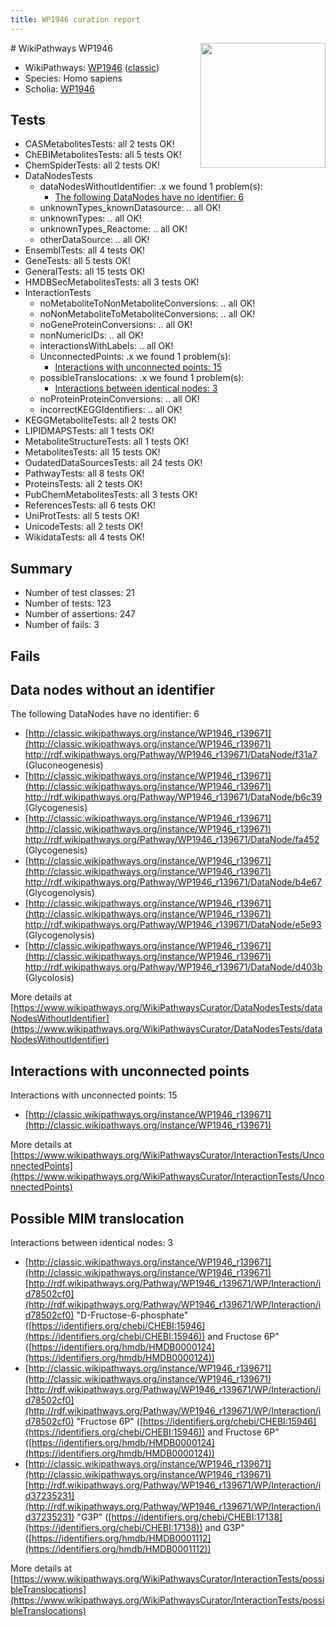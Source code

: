 ```yaml
---
title: WP1946 curation report
---
```


<img style="float: right; width: 200px" src="https://upload.wikimedia.org/wikipedia/commons/thumb/8/83/Wplogo_with_text_500.png/640px-Wplogo_with_text_500.png" />
# WikiPathways WP1946

* WikiPathways: [WP1946](https://wikipathways.org/pathways/WP1946) ([classic](https://classic.wikipathways.org/instance/WP1946))
* Species: Homo sapiens
* Scholia: [WP1946](https://scholia.toolforge.org/wikipathways/WP1946)
## Tests
* CASMetabolitesTests: all 2 tests OK!
* ChEBIMetabolitesTests: all 5 tests OK!
* ChemSpiderTests: all 2 tests OK!
* DataNodesTests
    * dataNodesWithoutIdentifier: .x we found 1 problem(s):
        * [The following DataNodes have no identifier: 6](#d2d32fa5)
    * unknownTypes_knownDatasource: .. all OK!
    * unknownTypes: .. all OK!
    * unknownTypes_Reactome: .. all OK!
    * otherDataSource: .. all OK!
* EnsemblTests: all 4 tests OK!
* GeneTests: all 5 tests OK!
* GeneralTests: all 15 tests OK!
* HMDBSecMetabolitesTests: all 3 tests OK!
* InteractionTests
    * noMetaboliteToNonMetaboliteConversions: .. all OK!
    * noNonMetaboliteToMetaboliteConversions: .. all OK!
    * noGeneProteinConversions: .. all OK!
    * nonNumericIDs: .. all OK!
    * interactionsWithLabels: .. all OK!
    * UnconnectedPoints: .x we found 1 problem(s):
        * [Interactions with unconnected points: 15](#7f1d407c)
    * possibleTranslocations: .x we found 1 problem(s):
        * [Interactions between identical nodes: 3](#1c118208)
    * noProteinProteinConversions: .. all OK!
    * incorrectKEGGIdentifiers: .. all OK!
* KEGGMetaboliteTests: all 2 tests OK!
* LIPIDMAPSTests: all 1 tests OK!
* MetaboliteStructureTests: all 1 tests OK!
* MetabolitesTests: all 15 tests OK!
* OudatedDataSourcesTests: all 24 tests OK!
* PathwayTests: all 8 tests OK!
* ProteinsTests: all 2 tests OK!
* PubChemMetabolitesTests: all 3 tests OK!
* ReferencesTests: all 6 tests OK!
* UniProtTests: all 5 tests OK!
* UnicodeTests: all 2 tests OK!
* WikidataTests: all 4 tests OK!


## Summary

* Number of test classes: 21
* Number of tests: 123
* Number of assertions: 247
* Number of fails: 3

## Fails

<a name="d2d32fa5" />

## Data nodes without an identifier

The following DataNodes have no identifier: 6

* [http://classic.wikipathways.org/instance/WP1946_r139671](http://classic.wikipathways.org/instance/WP1946_r139671) http://rdf.wikipathways.org/Pathway/WP1946_r139671/DataNode/f31a7 (Gluconeogenesis)
* [http://classic.wikipathways.org/instance/WP1946_r139671](http://classic.wikipathways.org/instance/WP1946_r139671) http://rdf.wikipathways.org/Pathway/WP1946_r139671/DataNode/b6c39 (Glycogenesis)
* [http://classic.wikipathways.org/instance/WP1946_r139671](http://classic.wikipathways.org/instance/WP1946_r139671) http://rdf.wikipathways.org/Pathway/WP1946_r139671/DataNode/fa452 (Glycogenesis)
* [http://classic.wikipathways.org/instance/WP1946_r139671](http://classic.wikipathways.org/instance/WP1946_r139671) http://rdf.wikipathways.org/Pathway/WP1946_r139671/DataNode/b4e67 (Glycogenolysis)
* [http://classic.wikipathways.org/instance/WP1946_r139671](http://classic.wikipathways.org/instance/WP1946_r139671) http://rdf.wikipathways.org/Pathway/WP1946_r139671/DataNode/e5e93 (Glycogenolysis)
* [http://classic.wikipathways.org/instance/WP1946_r139671](http://classic.wikipathways.org/instance/WP1946_r139671) http://rdf.wikipathways.org/Pathway/WP1946_r139671/DataNode/d403b (Glycolosis)


More details at [https://www.wikipathways.org/WikiPathwaysCurator/DataNodesTests/dataNodesWithoutIdentifier](https://www.wikipathways.org/WikiPathwaysCurator/DataNodesTests/dataNodesWithoutIdentifier)

<a name="7f1d407c" />

## Interactions with unconnected points

Interactions with unconnected points: 15

* [http://classic.wikipathways.org/instance/WP1946_r139671](http://classic.wikipathways.org/instance/WP1946_r139671)


More details at [https://www.wikipathways.org/WikiPathwaysCurator/InteractionTests/UnconnectedPoints](https://www.wikipathways.org/WikiPathwaysCurator/InteractionTests/UnconnectedPoints)

<a name="1c118208" />

## Possible MIM translocation

Interactions between identical nodes: 3

* [http://classic.wikipathways.org/instance/WP1946_r139671](http://classic.wikipathways.org/instance/WP1946_r139671) [http://rdf.wikipathways.org/Pathway/WP1946_r139671/WP/Interaction/id78502cf0](http://rdf.wikipathways.org/Pathway/WP1946_r139671/WP/Interaction/id78502cf0) "D-Fructose-6-phosphate" ([https://identifiers.org/chebi/CHEBI:15946](https://identifiers.org/chebi/CHEBI:15946)) and 
Fructose 6P" ([https://identifiers.org/hmdb/HMDB0000124](https://identifiers.org/hmdb/HMDB0000124))
* [http://classic.wikipathways.org/instance/WP1946_r139671](http://classic.wikipathways.org/instance/WP1946_r139671) [http://rdf.wikipathways.org/Pathway/WP1946_r139671/WP/Interaction/id78502cf0](http://rdf.wikipathways.org/Pathway/WP1946_r139671/WP/Interaction/id78502cf0) "Fructose 6P" ([https://identifiers.org/chebi/CHEBI:15946](https://identifiers.org/chebi/CHEBI:15946)) and 
Fructose 6P" ([https://identifiers.org/hmdb/HMDB0000124](https://identifiers.org/hmdb/HMDB0000124))
* [http://classic.wikipathways.org/instance/WP1946_r139671](http://classic.wikipathways.org/instance/WP1946_r139671) [http://rdf.wikipathways.org/Pathway/WP1946_r139671/WP/Interaction/id37235231](http://rdf.wikipathways.org/Pathway/WP1946_r139671/WP/Interaction/id37235231) "G3P" ([https://identifiers.org/chebi/CHEBI:17138](https://identifiers.org/chebi/CHEBI:17138)) and 
G3P" ([https://identifiers.org/hmdb/HMDB0001112](https://identifiers.org/hmdb/HMDB0001112))


More details at [https://www.wikipathways.org/WikiPathwaysCurator/InteractionTests/possibleTranslocations](https://www.wikipathways.org/WikiPathwaysCurator/InteractionTests/possibleTranslocations)

